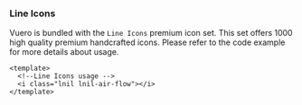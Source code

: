### Line Icons

Vuero is bundled with the `Line Icons` premium icon set.
This set offers 1000 high quality premium handcrafted icons.
Please refer to the code example for more details about usage.

<!--code-->

```vue
<template>
  <!--Line Icons usage -->
  <i class="lnil lnil-air-flow"></i>
</template>
```

<!--/code-->
